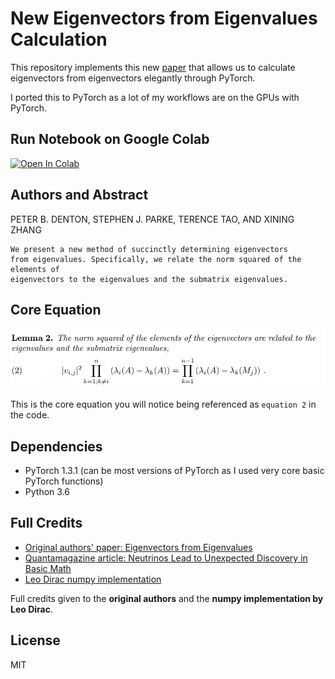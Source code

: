 # New Eigenvectors from Eigenvalues Calculation
This repository implements this new [paper](https://arxiv.org/pdf/1908.03795.pdf) that allows us to calculate eigenvectors from eigenvectors elegantly through PyTorch.

I ported this to PyTorch as a lot of my workflows are on the GPUs with PyTorch.

## Run Notebook on Google Colab
[![Open In Colab](https://colab.research.google.com/assets/colab-badge.svg)](https://colab.research.google.com/github/ritchieng/eigenvectors-from-eigenvalues/blob/master/notebooks/comparison.ipynb)

## Authors and Abstract
PETER B. DENTON, STEPHEN J. PARKE, TERENCE TAO, AND XINING ZHANG

```
We present a new method of succinctly determining eigenvectors
from eigenvalues. Specifically, we relate the norm squared of the elements of
eigenvectors to the eigenvalues and the submatrix eigenvalues.
```

## Core Equation
![](./images/lemma2.png)

This is the core equation you will notice being referenced as `equation 2` in the code.

## Dependencies
- PyTorch 1.3.1 (can be most versions of PyTorch as I used very core basic PyTorch functions)
- Python 3.6

## Full Credits
- [Original authors' paper: Eigenvectors from Eigenvalues](https://arxiv.org/pdf/1908.03795.pdf)
- [Quantamagazine article: Neutrinos Lead to Unexpected Discovery in Basic Math](https://www.quantamagazine.org/neutrinos-lead-to-unexpected-discovery-in-basic-math-20191113/)
- [Leo Dirac numpy implementation](https://github.com/leopd/geometric-intuition/blob/master/linear-algebra/eigenvectors%20from%20eigenvalues.ipynb)

Full credits given to the **original authors** and the **numpy implementation by Leo Dirac**. 

## License
MIT
